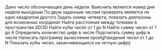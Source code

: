 Дано число обозначающее день недели. Выяснить является номер дня недели выходным
По двум заданным числам проверять является ли одно квадратом другого
Задать номер четверти, показать диапазоны для возможных координат
Найти расстояние между точками в пространстве 2D/3D
Найти кубы чисел от 1 до N
Найти сумму чисел от 1 до А
Определить количество цифр в числе
Подсчитать сумму цифр в числе
Написать программу вычисления проиtgfзведения чисел от 1 до N
Показать кубы чисел, заканчивающихся на четную цифру